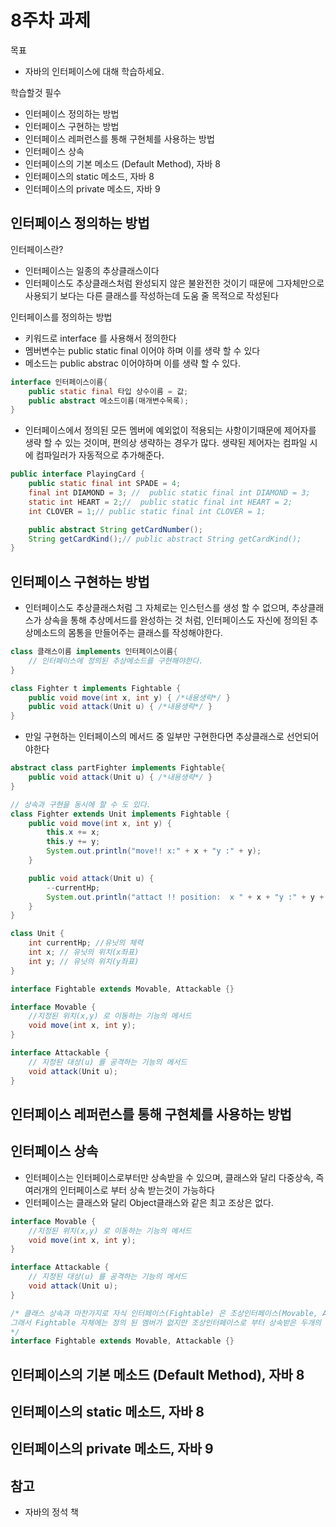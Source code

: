 # 8주차 과제
목표
- 자바의 인터페이스에 대해 학습하세요.

학습할것 필수
- 인터페이스 정의하는 방법
- 인터페이스 구현하는 방법
- 인터페이스 레퍼런스를 통해 구현체를 사용하는 방법
- 인터페이스 상속
- 인터페이스의 기본 메소드 (Default Method), 자바 8
- 인터페이스의 static 메소드, 자바 8
- 인터페이스의 private 메소드, 자바 9


## 인터페이스 정의하는 방법
인터페이스란?
- 인터페이스는 일종의 추상클래스이다
- 인터페이스도 추상클래스처럼 완성되지 않은 불완전한 것이기 때문에 그자체만으로 사용되기 보다는 다른 클래스를 작성하는데 도움 줄 목적으로 작성된다
  
인터페이스를 정의하는 방법
- 키워드로 interface 를 사용해서 정의한다
- 멤버변수는 public static final 이어야 하며 이를 생략 할 수 있다
- 메소드는 public abstrac 이어야하며 이를 생략 할 수 있다.
~~~java
interface 인터페이스이름{
    public static final 타입 상수이름 = 값;
    public abstract 메소드이름(매개변수목록);
}
~~~

- 인터페이스에서 정의된 모든 멤버에 예외없이 적용되는 사항이기때문에 제어자를 생략 할 수 있는 것이며, 편의상 생략하는 경우가 많다. 생략된 제어자는 컴파일 시에 컴파일러가 자동적으로 추가해준다.
~~~java
public interface PlayingCard {
    public static final int SPADE = 4;
    final int DIAMOND = 3; //  public static final int DIAMOND = 3; 
    static int HEART = 2;//  public static final int HEART = 2;
    int CLOVER = 1;// public static final int CLOVER = 1;

    public abstract String getCardNumber();
    String getCardKind();// public abstract String getCardKind();
}
~~~

## 인터페이스 구현하는 방법
- 인터페이스도 추상클래스처럼 그 자체로는 인스턴스를 생성 할 수 없으며, 추상클래스가 상속을 통해 추상메서드를 완성하는 것 처럼, 인터페이스도 자신에 정의된 추상메소드의 몸통을 만들어주는 클래스를 작성해야한다.
~~~java
class 클래스이름 implements 인터페이스이름{
    // 인터페이스에 정의된 추상메소드를 구현해야한다.
}

class Fighter t implements Fightable {
    public void move(int x, int y) { /*내용생략*/ }
    public void attack(Unit u) { /*내용생략*/ }
}
~~~

- 만일 구현하는 인터페이스의 메서드 중 일부만 구현한다면 추상클래스로 선언되어야한다
~~~java
abstract class partFighter implements Fightable{
    public void attack(Unit u) { /*내용생략*/ }
}
~~~

~~~java
// 상속과 구현을 동시에 할 수 도 있다.
class Fighter extends Unit implements Fightable {
    public void move(int x, int y) {
        this.x += x;
        this.y += y;
        System.out.println("move!! x:" + x + "y :" + y);
    }

    public void attack(Unit u) {
        --currentHp;
        System.out.println("attact !! position:  x " + x + "y :" + y + " currentHp : " +currentHp);
    }
}

class Unit {
    int currentHp; //유닛의 체력
    int x; // 유닛의 위치(x좌표)
    int y; // 유닛의 위치(y좌표)
}

interface Fightable extends Movable, Attackable {}

interface Movable {
    //지정된 위치(x,y) 로 이동하는 기능의 메서드
    void move(int x, int y);
}

interface Attackable {
    // 지정된 대상(u) 를 공격하는 기능의 메서드
    void attack(Unit u);
}
~~~

## 인터페이스 레퍼런스를 통해 구현체를 사용하는 방법

## 인터페이스 상속
- 인터페이스는 인터페이스로부터만 상속받을 수 있으며, 클래스와 달리 다중상속, 즉 여러개의 인터페이스로 부터 상속 받는것이 가능하다
- 인터페이스는 클래스와 달리 Object클래스와 같은 최고 조상은 없다.
  
~~~java
interface Movable {
    //지정된 위치(x,y) 로 이동하는 기능의 메서드
    void move(int x, int y);
}

interface Attackable {
    // 지정된 대상(u) 를 공격하는 기능의 메서드
    void attack(Unit u);
}

/* 클래스 상속과 마찬가지로 자식 인터페이스(Fightable) 은 조상인터페이스(Movable, Attackable) 에 정의된 멤버를 모두 상속 받는다
그래서 Fightable 자체에는 정의 된 멤버가 없지만 조상인터페이스로 부터 상속받은 두개의 추상메소드 move(int x, int y) , attack(Unit u) 를 멤버로 갖게된다.
*/
interface Fightable extends Movable, Attackable {}
~~~

## 인터페이스의 기본 메소드 (Default Method), 자바 8

## 인터페이스의 static 메소드, 자바 8

## 인터페이스의 private 메소드, 자바 9

## 참고
- 자바의 정석 책